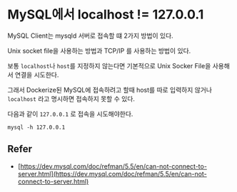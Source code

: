 # MySQL에서 localhost != 127.0.0.1

MySQL Client는 mysqld 서버로 접속할 떄 2가지 방법이 있다.

Unix socket file을 사용하는 방법과 TCP/IP 를 사용하는 방법이 있다.

보통 `localhost`나 `host`를 지정하지 않는다면 기본적으로 Unix Socker File을 사용해서 연결을 시도한다.

그래서 Dockerize된 MySQL에 접속하려고 할때 host를 따로 입력하지 않거나 `localhost` 라고 명시하면 접속하지 못할 수 있다.

다음과 같이 `127.0.0.1` 로 접속을 시도해야한다.

```
mysql -h 127.0.0.1
```

## Refer 

- [https://dev.mysql.com/doc/refman/5.5/en/can-not-connect-to-server.html](https://dev.mysql.com/doc/refman/5.5/en/can-not-connect-to-server.html)
